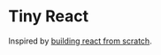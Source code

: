 # Tiny React

Inspired by [building react from scratch](https://github.com/zpao/building-react-from-scratch).

